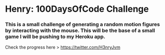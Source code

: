 # Henry: 100DaysOfCode Challenge

### This is a small challenge of generating a random motion figures by interacting with the mouse. This will be the base of a small game I will be pushing to my Heroku app.

Check the progress here > https://twitter.com/H3nryJvm
